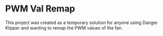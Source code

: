 # PWM Val Remap
This project was created as a temporary solution for anyone using Danger Klipper and wanting to remap the PWM values of the fan.
